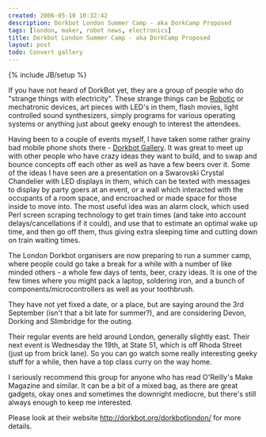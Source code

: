 ```yaml
---
created: 2006-05-10 10:32:42
description: Dorkbot London Summer Camp - aka DorkCamp Proposed
tags: [london, maker, robot news, electronics]
title: Dorkbot London Summer Camp - aka DorkCamp Proposed
layout: post
todo: Convert gallery
---
```

{% include JB/setup %}

If you have not heard of DorkBot yet, they are a group of people who do "strange things with electricity". These strange things can be [Robotic](/wiki/robotic) or mechatronic devices, art pieces with LED's in them, flash movies, light controlled sound synthesizers, simply programs for various operating systems or anything just about geeky enough to interest the attendees.

Having been to a couple of events myself, I have taken some rather grainy bad mobile phone shots there - [Dorkbot Gallery](/galleries/gallery-13-dorkbot-london). It was great to meet up with other people who have crazy ideas they want to build, and to swap and bounce concepts off each other as well as have a few beers over it. Some of the ideas I have seen are a presentation on a Swarovski Crystal Chandelier with LED displays in them, which can be texted with messages to display by party goers at an event, or a wall which interacted with the occupants of a room space, and encroached or made space for those inside to move into. The most useful idea was an alarm clock, which used Perl screen scraping technology to get train times (and take into account delays/cancellations if it could), and use that to estimate an optimal wake up time, and then go off them, thus giving extra sleeping time and cutting down on train waiting times.

The London Dorkbot organisers are now preparing to run a summer camp, where people could go take a break for a while with a number of like minded others - a whole few days of tents, beer, crazy ideas. It is one of the few times where you might pack a laptop, soldering iron, and a bunch of components/microcontrollers as well as your toothbrush.

They have not yet fixed a date, or a place, but are saying around the 3rd September (isn't that a bit late for summer?), and are considering Devon, Dorking and Slimbridge for the outing.

Their regular events are held around London, generally slightly east. Their next event is Wednesday the 19th, at State 51, which is off Rhoda Street (just up from brick lane). So you can go watch some really interesting geeky stuff for a while, then have a top class curry on the way home.

I seriously recommend this group for anyone who has read O'Reilly's Make Magazine and similar. It can be a bit of a mixed bag, as there are great gadgets, okay ones and sometimes the downright mediocre, but there's still always enough to keep me interested.

Please look at their website <http://dorkbot.org/dorkbotlondon/> for more details.
